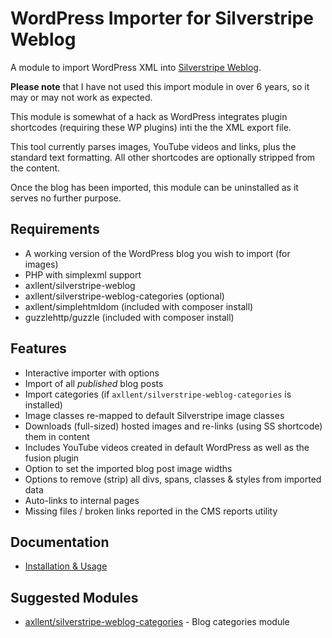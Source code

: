 # WordPress Importer for Silverstripe Weblog

A module to import WordPress XML into [Silverstripe Weblog](https://github.com/axllent/silverstripe-weblog).

**Please note** that I have not used this import module in over 6 years, so it may or may not work as expected.

This module is somewhat of a hack as WordPress integrates plugin shortcodes (requiring these WP plugins) inti the the XML export file.

This tool currently parses images, YouTube videos and links, plus the standard text formatting.
All other shortcodes are optionally stripped from the content.

Once the blog has been imported, this module can be uninstalled as it serves no further purpose.


## Requirements

- A working version of the WordPress blog you wish to import (for images)
- PHP with simplexml support
- axllent/silverstripe-weblog
- axllent/silverstripe-weblog-categories (optional)
- axllent/simplehtmldom (included with composer install)
- guzzlehttp/guzzle (included with composer install)


## Features

- Interactive importer with options
- Import of all _published_ blog posts
- Import categories (if `axllent/silverstripe-weblog-categories` is installed)
- Image classes re-mapped to default Silverstripe image classes
- Downloads (full-sized) hosted images and re-links (using SS shortcode) them in content
- Includes YouTube videos created in default WordPress as well as the fusion plugin
- Option to set the imported blog post image widths
- Options to remove (strip) all divs, spans, classes & styles from imported data
- Auto-links to internal pages
- Missing files / broken links reported in the CMS reports utility


## Documentation

- [Installation & Usage](docs/en/Installation.md)


## Suggested Modules

- [axllent/silverstripe-weblog-categories](https://github.com/axllent/silverstripe-weblog-categories) - Blog categories module
